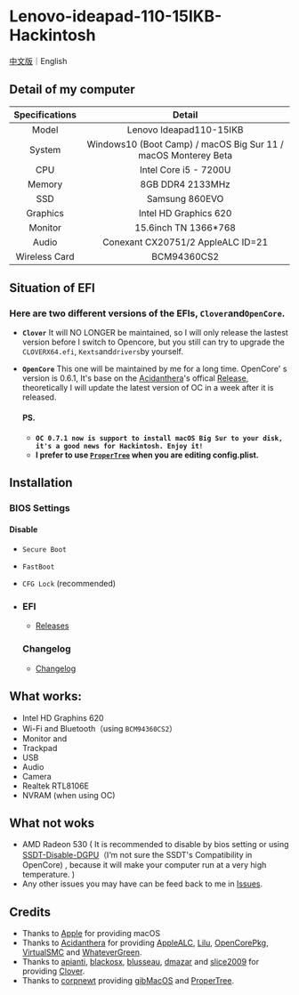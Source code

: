 # Lenovo-ideapad-110-15IKB-Hackintosh

[中文版](README.md)｜English

## Detail of my computer

| Specifications |                            Detail                            |
| :------------: | :----------------------------------------------------------: |
|     Model      |                   Lenovo Ideapad110-15IKB                    |
|     System     | Windows10 (Boot Camp) / macOS Big Sur 11 / macOS Monterey Beta |
|      CPU       |                    Intel Core i5 - 7200U                     |
|     Memory     |                       8GB DDR4 2133MHz                       |
|      SSD       |                        Samsung 860EVO                        |
|    Graphics    |                    Intel HD Graphics 620                     |
|    Monitor     |                     15.6inch TN 1366*768                     |
|     Audio      |              Conexant CX20751/2  AppleALC ID=21              |
| Wireless Card  |                         BCM94360CS2                          |

## Situation of EFI

### Here are two different versions of the EFIs,  `Clover`and`OpenCore`.

- **`Clover`**   It will NO LONGER be maintained,  so I will only release the lastest version before I switch to Opencore,  but you still can try to upgrade the `CLOVERX64.efi`,  `Kexts`and`drivers`by yourself.

- **`OpenCore`**  This one will be maintained by me for a long time. OpenCore' s version is 0.6.1, It's base on the [Acidanthera](https://github.com/acidanthera)'s offical [Release](https://github.com/acidanthera/OpenCorePkg/releases), theoretically I will update the latest version of OC in a week after it is released.

  #### PS.

  * **`OC 0.7.1 now is support to install macOS Big Sur to your disk, it's a good news for Hackintosh. Enjoy it!`**
  * **I prefer to use [`ProperTree`](https://github.com/corpnewt/ProperTree) when you are editing config.plist.**

  

## Installation

  ### BIOS Settings

  #### Disable

  - `Secure Boot` 
  - `FastBoot`
  - `CFG Lock` (recommended)

- ### EFI
  
  - [Releases](https://github.com/WenvyG/Lenovo-ideapad-110-15IKB-Hackintosh/releases)

  ### Changelog
  
  - [Changelog](Changelog.md)

## What works:

- Intel HD Graphins 620
- Wi-Fi and Bluetooth（using `BCM94360CS2`）
- Monitor and 
- Trackpad 
- USB
- Audio
- Camera
- Realtek RTL8106E
- NVRAM (when using OC)

## What not woks

- AMD Radeon 530 ( It is recommended to disable by bios setting or using [SSDT-Disable-DGPU](SSDT-Disable-DGPU.aml)（I‘m not sure the SSDT's Compatibility in OpenCore) , because it will make your computer run at a very high temperature. )
- Any other issues you may have can be feed back to me in [Issues](https://github.com/WenvyG/Lenovo-ideapad-110-15IKB-Hackintosh/issues).

## Credits

- Thanks to [Apple](https://www.apple.com/cn/) for providing macOS
- Thanks to [Acidanthera](https://github.com/acidanthera)  for providing  [AppleALC](https://github.com/acidanthera/AppleALC), [Lilu](https://github.com/acidanthera/Lilu), [OpenCorePkg](https://github.com/acidanthera/OpenCorePkg), [VirtualSMC](https://github.com/acidanthera/VirtualSMC) and [WhateverGreen](https://github.com/acidanthera/WhateverGreen).
- Thanks to [apianti](https://sourceforge.net/u/apianti), [blackosx](https://sourceforge.net/u/blackosx), [blusseau](https://sourceforge.net/u/blusseau), [dmazar](https://sourceforge.net/u/dmazar) and [slice2009](https://sourceforge.net/u/slice2009)  for providing  [Clover](https://github.com/CloverHackyColor/CloverBootloader).
- Thanks to [corpnewt](https://github.com/corpnewt) providing [gibMacOS](https://github.com/corpnewt/gibMacOS) and [ProperTree](https://github.com/corpnewt/ProperTree).

